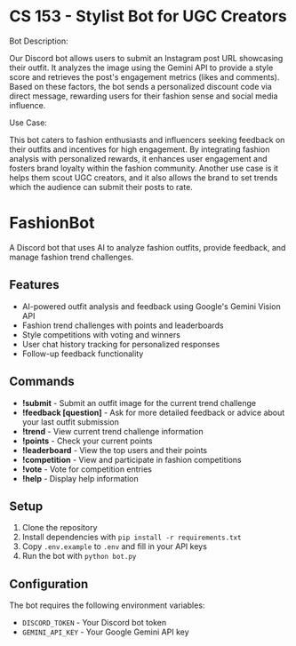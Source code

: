 # CS 153 - Stylist Bot for UGC Creators

Bot Description:

Our Discord bot allows users to submit an Instagram post URL showcasing their outfit. It analyzes the image using the Gemini API to provide a style score and retrieves the post's engagement metrics (likes and comments). Based on these factors, the bot sends a personalized discount code via direct message, rewarding users for their fashion sense and social media influence.

Use Case:

This bot caters to fashion enthusiasts and influencers seeking feedback on their outfits and incentives for high engagement. By integrating fashion analysis with personalized rewards, it enhances user engagement and fosters brand loyalty within the fashion community. Another use case is it helps them scout UGC creators, and it also allows the brand to set trends which the audience can submit their posts to rate.

# FashionBot

A Discord bot that uses AI to analyze fashion outfits, provide feedback, and manage fashion trend challenges.

## Features

- AI-powered outfit analysis and feedback using Google's Gemini Vision API
- Fashion trend challenges with points and leaderboards
- Style competitions with voting and winners
- User chat history tracking for personalized responses
- Follow-up feedback functionality

## Commands

- **!submit** - Submit an outfit image for the current trend challenge
- **!feedback [question]** - Ask for more detailed feedback or advice about your last outfit submission
- **!trend** - View current trend challenge information
- **!points** - Check your current points
- **!leaderboard** - View the top users and their points
- **!competition** - View and participate in fashion competitions
- **!vote** - Vote for competition entries
- **!help** - Display help information

## Setup

1. Clone the repository
2. Install dependencies with `pip install -r requirements.txt`
3. Copy `.env.example` to `.env` and fill in your API keys
4. Run the bot with `python bot.py`

## Configuration

The bot requires the following environment variables:
- `DISCORD_TOKEN` - Your Discord bot token
- `GEMINI_API_KEY` - Your Google Gemini API key
